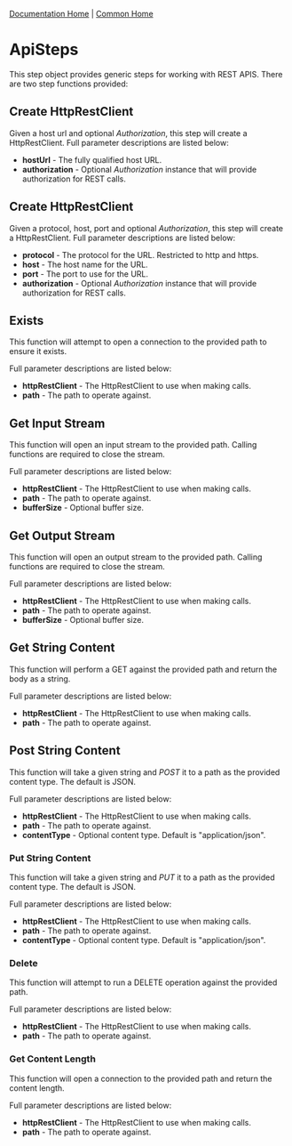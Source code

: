 [Documentation Home](../../docs/readme.md) | [Common Home](../readme.md)

# ApiSteps
This step object provides generic steps for working with REST APIS. 
There are two step functions provided:

## Create HttpRestClient
Given a host url and optional *Authorization*, this step will create a HttpRestClient.
Full parameter descriptions are listed below:

* **hostUrl** - The fully qualified host URL.
* **authorization** - Optional *Authorization* instance that will provide authorization for REST calls.

## Create HttpRestClient
Given a protocol, host, port and optional *Authorization*, this step will create a HttpRestClient.
Full parameter descriptions are listed below:

* **protocol** - The protocol for the URL. Restricted to http and https.
* **host** - The host name for the URL.
* **port** - The port to use for the URL.
* **authorization** - Optional *Authorization* instance that will provide authorization for REST calls.

## Exists
This function will attempt to open a connection to the provided path to ensure it exists.

Full parameter descriptions are listed below:
* **httpRestClient** - The HttpRestClient to use when making calls.
* **path** - The path to operate against.

## Get Input Stream
This function will open an input stream to the provided path. Calling functions are required to close the stream.

Full parameter descriptions are listed below:
* **httpRestClient** - The HttpRestClient to use when making calls.
* **path** - The path to operate against.
* **bufferSize** - Optional buffer size.

## Get Output Stream
This function will open an output stream to the provided path. Calling functions are required to close the stream.

Full parameter descriptions are listed below:
* **httpRestClient** - The HttpRestClient to use when making calls.
* **path** - The path to operate against.
* **bufferSize** - Optional buffer size.

## Get String Content
This function will perform a GET against the provided path and return the body as a string.

Full parameter descriptions are listed below:
* **httpRestClient** - The HttpRestClient to use when making calls.
* **path** - The path to operate against.

## Post String Content
This function will take a given string and _POST_ it to a path as the provided content type. The default is JSON.

Full parameter descriptions are listed below:
* **httpRestClient** - The HttpRestClient to use when making calls.
* **path** - The path to operate against.
* **contentType** - Optional content type. Default is "application/json".

### Put String Content
This function will take a given string and _PUT_ it to a path as the provided content type. The default is JSON.

Full parameter descriptions are listed below:
* **httpRestClient** - The HttpRestClient to use when making calls.
* **path** - The path to operate against.
* **contentType** - Optional content type. Default is "application/json".

### Delete
This function will attempt to run a DELETE operation against the provided path.

Full parameter descriptions are listed below:
* **httpRestClient** - The HttpRestClient to use when making calls.
* **path** - The path to operate against.

### Get Content Length
This function will open a connection to the provided path and return the content length.

Full parameter descriptions are listed below:
* **httpRestClient** - The HttpRestClient to use when making calls.
* **path** - The path to operate against.
